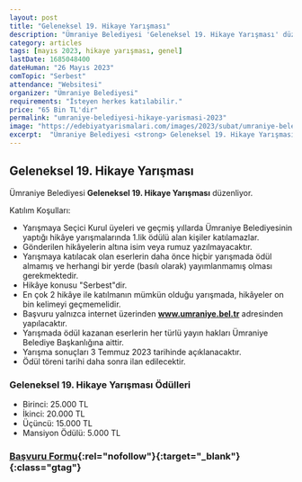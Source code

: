 ```yaml
---
layout: post
title: "Geleneksel 19. Hikaye Yarışması"
description: "Ümraniye Belediyesi 'Geleneksel 19. Hikaye Yarışması' düzenliyor."
category: articles
tags: [mayıs 2023, hikaye yarışması, genel]
lastDate: 1685048400
dateHuman: "26 Mayıs 2023"
comTopic: "Serbest"
attendance: "Websitesi"
organizer: "Ümraniye Belediyesi"
requirements: "İsteyen herkes katılabilir."
price: "65 Bin TL'dir"
permalink: "umraniye-belediyesi-hikaye-yarismasi-2023"
image: "https://edebiyatyarismalari.com/images/2023/subat/umraniye-belediyesi-hikaye-yarismasi.jpg"
excerpt:  "Ümraniye Belediyesi <strong> Geleneksel 19. Hikaye Yarışması </strong> düzenliyor."
---
```


## Geleneksel 19. Hikaye Yarışması
Ümraniye Belediyesi **Geleneksel 19. Hikaye Yarışması** düzenliyor.  

Katılım Koşulları:
- Yarışmaya Seçici Kurul üyeleri ve geçmiş yıllarda Ümraniye Belediyesinin yaptığı hikâye yarışmalarında 1.lik ödülü alan kişiler katılamazlar.
- Gönderilen hikâyelerin altına isim veya rumuz yazılmayacaktır.
- Yarışmaya katılacak olan eserlerin daha önce hiçbir yarışmada ödül almamış ve herhangi bir yerde (basılı olarak) yayımlanmamış olması gerekmektedir.
- Hikâye konusu "Serbest"dir.
- En çok 2 hikâye ile katılmanın mümkün olduğu yarışmada, hikâyeler on bin kelimeyi geçmemelidir.
- Başvuru yalnızca internet üzerinden **www.umraniye.bel.tr** adresinden yapılacaktır.
- Yarışmada ödül kazanan eserlerin her türlü yayın hakları Ümraniye Belediye Başkanlığına aittir.
- Yarışma sonuçları 3 Temmuz 2023 tarihinde açıklanacaktır.
- Ödül töreni tarihi daha sonra ilan edilecektir.


### Geleneksel 19. Hikaye Yarışması Ödülleri
- Birinci: 25.000 TL
- İkinci: 20.000 TL
- Üçüncü: 15.000 TL
- Mansiyon Ödülü: 5.000 TL


### [Başvuru Formu](http://yarisma.umraniye.bel.tr/yarisma-katil-2.html/?ref=edebiyatyarismalari.com){:rel="nofollow"}{:target="_blank"}{:class="gtag"}